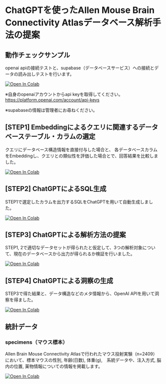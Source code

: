 # ChatGPTを使ったAllen Mouse Brain Connectivity Atlasデータベース解析手法の提案

## 動作チェックサンプル

openai apiの接続テストと、supabase（データベースサービス）への接続とデータの読み出しテストを行います。

[![Open In Colab](https://colab.research.google.com/assets/colab-badge.svg)](https://colab.research.google.com/github/FujiiWebWorks/chatgpt-database-analysis-app/blob/main/sample.ipynb)

※自身のopenaiアカウントからapi keyを取得してください。
https://platform.openai.com/account/api-keys

※supabaseの情報は管理者にお尋ねください。


## [STEP1] Embeddingによるクエリに関連するデータベーステーブル・カラムの選定

クエリにデータベース構造情報を直接付与した場合と、
各データベースカラムをEmbeddingし、クエリとの類似性を評価した場合とで、回答結果を比較しました。

[![Open In Colab](https://colab.research.google.com/assets/colab-badge.svg)](https://colab.research.google.com/github/FujiiWebWorks/chatgpt-database-analysis-app/blob/main/STEP1_select_table_columns_with_embedding.ipynb)


## [STEP2] ChatGPTによるSQL生成

STEP1で選定したカラムを出力するSQLをChatGPTを用いて自動生成しました。

[![Open In Colab](https://colab.research.google.com/assets/colab-badge.svg)](https://colab.research.google.com/github/FujiiWebWorks/chatgpt-database-analysis-app/blob/main/STEP2_generate_sql_with_openai_api.ipynb)



## [STEP3] ChatGPTによる解析方法の提案

STEP1, 2で適切なデータセットが得られたと仮定して、3つの解析対象について、現在のデータベースから出力が得られるか検証を行いました。

[![Open In Colab](https://colab.research.google.com/assets/colab-badge.svg)](https://colab.research.google.com/github/FujiiWebWorks/chatgpt-database-analysis-app/blob/main/STEP3_analyze_exported_data.ipynb)



## [STEP4] ChatGPTによる洞察の生成

STEP3で得た結果と、データ構造などのメタ情報から、OpenAI APIを用いて洞察を得ました。

[![Open In Colab](https://colab.research.google.com/assets/colab-badge.svg)](https://colab.research.google.com/github/FujiiWebWorks/chatgpt-database-analysis-app/blob/main/STEP4_request_chatgpt_for_insight.ipynb)


## 統計データ

### specimens（マウス標本）

Allen Brain Mouse Connectivity Atlasで行われたマウス投射実験（n=2409）において、標本マウスの性別, 年齢(日数), 体重(g),　系統データや、注入方式, 脳内の位置, 薬物情報についての情報を掲載します。

[![Open In Colab](https://colab.research.google.com/assets/colab-badge.svg)](https://colab.research.google.com/github/FujiiWebWorks/chatgpt-database-analysis-app/blob/main/stats_specimens.ipynb)
